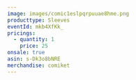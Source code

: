 ```yaml
---
image: images/comic1eslpqrpuuae8hme.png
producttype: Sleeves
eventId: mkb4XfKk_
pricings:
  - quantity: 1
    price: 25
onsale: true
asin: s-Dk3o8bNRE
merchandise: comiket
---
```

